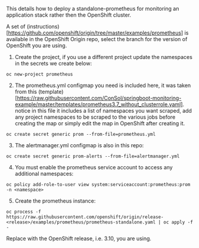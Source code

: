 This details how to deploy a standalone-prometheus for monitoring an application stack rather then the OpenShift cluster.

A set of (instructions)[https://github.com/openshift/origin/tree/master/examples/prometheus] is available in the OpenShift Origin repo, select the branch for the version of OpenShift you are using.

1. Create the project, if you use a different project update the namespaces in the secrets we create below:

```oc new-project prometheus```

2. The prometheus.yml configmap you need is included here, it was taken from this (template)[https://raw.githubusercontent.com/ConSol/springboot-monitoring-example/master/templates/prometheus3.7_without_clusterrole.yaml]. notice in this file it includes a list of namespaces you want scraped, add any project namespaces to be scraped to the various jobs before creating the map or simply edit the map in OpenShift after creating it.

```oc create secret generic prom --from-file=prometheus.yml```

3. The alertmanager.yml configmap is also in this repo:

```oc create secret generic prom-alerts --from-file=alertmanager.yml```

4. You must enable the prometheus service account to access any additional namespaces:

```oc policy add-role-to-user view system:serviceaccount:prometheus:prom -n <namespace>```

5. Create the prometheus instance:

```oc process -f https://raw.githubusercontent.com/openshift/origin/release-<release>/examples/prometheus/prometheus-standalone.yaml | oc apply -f -```

Replace <release> with the OpenShift release, i.e. 3.10, you are using.
